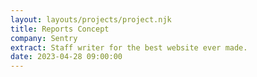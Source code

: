 ```yaml
---
layout: layouts/projects/project.njk
title: Reports Concept
company: Sentry
extract: Staff writer for the best website ever made.
date: 2023-04-28 09:00:00
---
```

